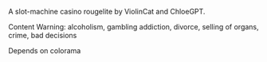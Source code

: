 A slot-machine casino rougelite by ViolinCat and ChloeGPT.

Content Warning: alcoholism, gambling addiction, divorce, selling of organs, crime, bad decisions

Depends on colorama
